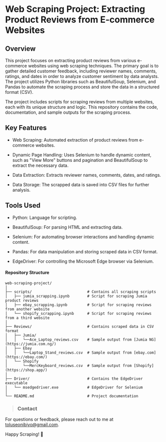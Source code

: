 # Web Scraping Project: Extracting Product Reviews from E-commerce Websites
## Overview
This project focuses on extracting product reviews from various e-commerce websites using web scraping techniques. The primary goal is to gather detailed customer feedback, including reviewer names, comments, ratings, and dates in order to analyze customer sentiment by data analysts. The project utilizes Python libraries such as BeautifulSoup, Selenium, and Pandas to automate the scraping process and store the data in a structured format (CSV).

The project includes scripts for scraping reviews from multiple websites, each with its unique structure and logic. This repository contains the code, documentation, and sample outputs for the scraping process.

## Key Features
+ Web Scraping: Automated extraction of product reviews from e-commerce websites.

+ Dynamic Page Handling: Uses Selenium to handle dynamic content, such as "View More" buttons and pagination and BeautifulSoup to extract the necessary data.

+ Data Extraction: Extracts reviewer names, comments, dates, and ratings.

+ Data Storage: The scrapped data is saved into CSV files for further analysis.


## Tools Used
  - Python: Language for scripting.

  - BeautifulSoup: For parsing HTML and extracting data.

  - Selenium: For automating browser interactions and handling dynamic content.

  - Pandas: For data manipulation and storing scraped data in CSV format.

  - EdgeDriver: For controlling the Microsoft Edge browser via Selenium.

#### Repository Structure
```
web-scraping-project/
│
├── scripts/                         # Contains all scraping scripts
│   ├── jumia_scrapping.ipynb        # Script for scraping Jumia product reviews
│   ├── ebay_scrapping.ipynb         # Script for scraping reviews from another website
│   └── shopify_scrapping.ipynb      # Script for scraping reviews from a third website
│
├── Reviews/                         # Contains scraped data in CSV format
│   ├── Jumia/
│   │   └──Ace_Laptop_reviews.csv    # Sample output from [Jumia NG](https://jumia.com.ng/)
│   ├── Ebay
│   │   └──Laptop_Stand_reviews.csv  # Sample output from [ebay.com](https://ebay.com/)
│   └── Shopify
│       └──MercKeyboard_reviews.csv  # Sample output from [Shopify](https://shop.app/)
│
├── Driver/                          # Contains the EdgeDriver executable
│   └── msedgedriver.exe             # EdgeDriver for Selenium
│
└── README.md                        # Project documentation
```

>### Contact
For questions or feedback, please reach out to me at toluseonibiyo@gmail.com.

Happy Scraping! 🚀

